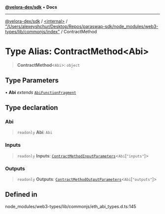 [**@velora-dex/sdk**](../../../../README.md) • **Docs**

***

[@velora-dex/sdk](../../../../globals.md) / [\<internal\>](../../../README.md) / ["/Users/alexeyshchur/Desktop/Repos/paraswap-sdk/node\_modules/web3-types/lib/commonjs/index"](../README.md) / ContractMethod

# Type Alias: ContractMethod\<Abi\>

> **ContractMethod**\<`Abi`\>: `object`

## Type Parameters

• **Abi** *extends* [`AbiFunctionFragment`](AbiFunctionFragment.md)

## Type declaration

### Abi

> `readonly` **Abi**: `Abi`

### Inputs

> `readonly` **Inputs**: [`ContractMethodInputParameters`](ContractMethodInputParameters.md)\<`Abi`\[`"inputs"`\]\>

### Outputs

> `readonly` **Outputs**: [`ContractMethodOutputParameters`](ContractMethodOutputParameters.md)\<`Abi`\[`"outputs"`\]\>

## Defined in

node\_modules/web3-types/lib/commonjs/eth\_abi\_types.d.ts:145
